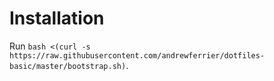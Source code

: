 # Installation

Run `bash <(curl -s https://raw.githubusercontent.com/andrewferrier/dotfiles-basic/master/bootstrap.sh)`.
